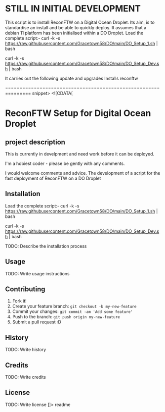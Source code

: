 # STILL IN INITIAL DEVELOPMENT


This script is to install ReconFTW on a Digital Ocean Droplet. Its aim, is to standardise an install and be able to quickly deploy.
It assumes that a debian 11 platform has been initialised within a DO Droplet.
Load the complete script:-
curl -k -s https://raw.githubusercontent.com/Gracetown58/DO/main/DO_Setup_1.sh | bash

curl -k -s https://raw.githubusercontent.com/Gracetown58/DO/main/DO_Setup_Dev.sh | bash

It carries out the following
update and upgrades
Installs 
  reconftw

===============================================================
snippet>
  <content><![CDATA[
# ReconFTW Setup for Digital Ocean Droplet

## project description
This is currently in develpment and need work before it can be deployed.

I'm a hobiest coder - please be gently with any comments.

I would welcome comments and advice.
The development of a script for the fast deployment of ReconFTW on a DO Droplet

## Installation

Load the complete script:-
curl -k -s https://raw.githubusercontent.com/Gracetown58/DO/main/DO_Setup_1.sh | bash

curl -k -s https://raw.githubusercontent.com/Gracetown58/DO/main/DO_Setup_Dev.sh | bash

TODO: Describe the installation process
## Usage
TODO: Write usage instructions
## Contributing
1. Fork it!
2. Create your feature branch: `git checkout -b my-new-feature`
3. Commit your changes: `git commit -am 'Add some feature'`
4. Push to the branch: `git push origin my-new-feature`
5. Submit a pull request :D
## History
TODO: Write history
## Credits
TODO: Write credits
## License
TODO: Write license
]]></content>
  <tabTrigger>readme</tabTrigger>
</snippet>
